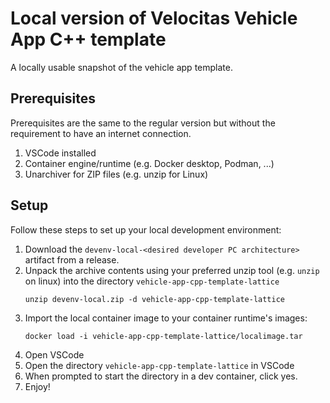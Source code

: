 # Local version of Velocitas Vehicle App C++ template

A locally usable snapshot of the vehicle app template.

## Prerequisites

Prerequisites are the same to the regular version but without the requirement to have an internet connection.

1. VSCode installed
2. Container engine/runtime (e.g. Docker desktop, Podman, ...)
3. Unarchiver for ZIP files (e.g. unzip for Linux)

## Setup

Follow these steps to set up your local development environment:

1. Download the `devenv-local-<desired developer PC architecture>` artifact from a release.
1. Unpack the archive contents using your preferred unzip tool (e.g. `unzip` on linux) into the directory `vehicle-app-cpp-template-lattice`
    ```shell
    unzip devenv-local.zip -d vehicle-app-cpp-template-lattice
    ```
1. Import the local container image to your container runtime's images:
    ```shell
    docker load -i vehicle-app-cpp-template-lattice/localimage.tar
    ```
1. Open VSCode
1. Open the directory `vehicle-app-cpp-template-lattice` in VSCode
1. When prompted to start the directory in a dev container, click yes.
1. Enjoy!

